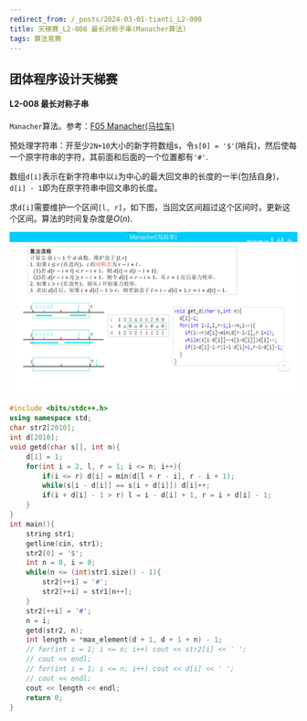 ```yaml
---
redirect_from: /_posts/2024-03-01-tianti_L2-008
title: 天梯赛_L2-008 最长对称子串(Manacher算法)
tags: 算法竞赛
---
```


## 团体程序设计天梯赛

#### L2-008 最长对称子串

`Manacher`算法。参考：<a href='https://www.bilibili.com/video/BV173411V7Ai/'>F05 Manacher(马拉车)</a>

预处理字符串：开至少`2N+10`大小的新字符数组s，令`s[0] = '$'`(哨兵)，然后使每一个原字符串的字符，其前面和后面的一个位置都有`'#'`.

数组`d[i]`表示在新字符串中以`i`为中心的最大回文串的长度的一半(包括自身)，`d[i] - 1`即为在原字符串中回文串的长度。

求`d[i]`需要维护一个区间`[l, r]`，如下图，当回文区间超过这个区间时，更新这个区间。算法的时间复杂度是$O(n)$.

![image](/assets/images/manacher.png)

```cpp
#include <bits/stdc++.h>
using namespace std;
char str2[2010];
int d[2010];
void getd(char s[], int n){
    d[1] = 1;
    for(int i = 2, l, r = 1; i <= n; i++){
        if(i <= r) d[i] = min(d[l + r - i], r - i + 1);
        while(s[i - d[i]] == s[i + d[i]]) d[i]++;
        if(i + d[i] - 1 > r) l = i - d[i] + 1, r = i + d[i] - 1;
    }
}
int main(){
    string str1;
    getline(cin, str1);
    str2[0] = '$';
    int n = 0, i = 0;
    while(n <= (int)str1.size() - 1){
        str2[++i] = '#';
        str2[++i] = str1[n++];
    }
    str2[++i] = '#';
    n = i;
    getd(str2, n);
    int length = *max_element(d + 1, d + 1 + n) - 1;
    // for(int i = 1; i <= n; i++) cout << str2[i] << ' ';
    // cout << endl;
    // for(int i = 1; i <= n; i++) cout << d[i] << ' ';
    // cout << endl;
    cout << length << endl;
    return 0;
}
```
